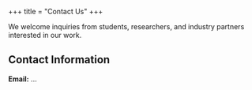 +++
title = "Contact Us"
+++

We welcome inquiries from students, researchers, and industry partners interested in our work.

## Contact Information

**Email:** ...


